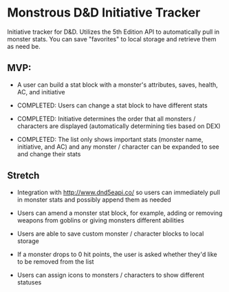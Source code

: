 # Monstrous D&D Initiative Tracker

Initiative tracker for D&D. Utilizes the 5th Edition API to automatically pull in monster stats. You can save "favorites" to local storage and retrieve them as need be.

## MVP:

- A user can build a stat block with a monster's attributes, saves, health, AC, and initiative

- COMPLETED: Users can change a stat block to have different stats

- COMPLETED: Initiative determines the order that all monsters / characters are displayed (automatically determining ties based on DEX)

- COMPLETED: The list only shows important stats (monster name, initiative, and AC) and any monster / character can be expanded to see and change their stats

## Stretch

- Integration with http://www.dnd5eapi.co/ so users can immediately pull in monster stats and possibly append them as needed

- Users can amend a monster stat block, for example, adding or removing weapons from goblins or giving monsters different abilities

- Users are able to save custom monster / character blocks to local storage

- If a monster drops to 0 hit points, the user is asked whether they'd like to be removed from the list

- Users can assign icons to monsters / characters to show different statuses

